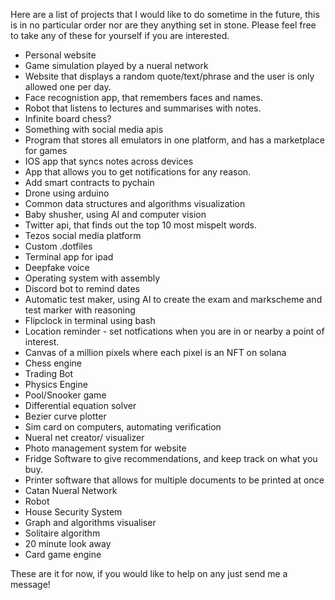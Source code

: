 Here are a list of projects that I would like to do sometime in the future, this is in no particular order nor are they anything set in stone. Please feel free to take any of these for yourself if you are interested.

* Personal website
* Game simulation played by a nueral network 
* Website that displays a random quote/text/phrase and the user is only allowed one per day.
* Face recognistion app, that remembers faces and names.
* Robot that listens to lectures and summarises with notes. 
* Infinite board chess?
* Something with social media apis
* Program that stores all emulators in one platform, and has a marketplace for games
* IOS app that syncs notes across devices
* App that allows you to get notifications for any reason.
* Add smart contracts to pychain
* Drone using arduino 
* Common data structures and algorithms visualization
* Baby shusher, using AI and computer vision
* Twitter api, that finds out the top 10 most mispelt words.
* Tezos social media platform
* Custom .dotfiles
* Terminal app for ipad
* Deepfake voice
* Operating system with assembly
* Discord bot to remind dates
* Automatic test maker, using AI to create the exam and markscheme and test marker with reasoning
* Flipclock in terminal using bash
* Location reminder - set notfications when you are in or nearby a point of interest.
* Canvas of a million pixels where each pixel is an NFT on solana
* Chess engine
* Trading Bot
* Physics Engine
* Pool/Snooker game
* Differential equation solver
* Bezier curve plotter
* Sim card on computers, automating verification
* Nueral net creator/ visualizer
* Photo management system for website
* Fridge Software to give recommendations, and keep track on what you buy.
* Printer software that allows for multiple documents to be printed at once
* Catan Nueral Network
* Robot
* House Security System
* Graph and algorithms visualiser
* Solitaire algorithm
* 20 minute look away
* Card game engine

These are it for now, if you would like to help on any just send me a message!
